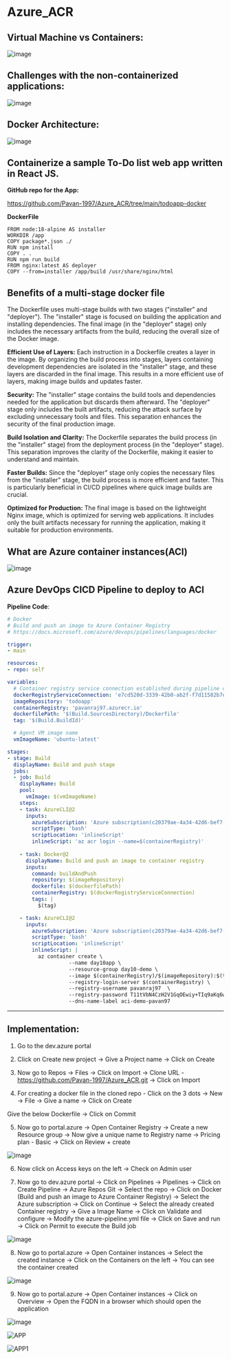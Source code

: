 # Azure_ACR       
             
## Virtual Machine vs Containers: 

![image](https://github.com/Pavan-1997/Azure_ACR/assets/32020205/6cf66a8f-df15-45c1-b69a-ffa235b08b7a)

## Challenges with the non-containerized applications:

![image](https://github.com/Pavan-1997/Azure_ACR/assets/32020205/c7b3f939-4a95-4811-88b1-9041f0ec3863)

## Docker Architecture: 

![image](https://github.com/Pavan-1997/Azure_ACR/assets/32020205/ed7fa02a-6e75-40ee-aea4-8b21dcfaa161)
## Containerize a sample To-Do list web app written in React JS.

**GitHub repo for the App:**

https://github.com/Pavan-1997/Azure_ACR/tree/main/todoapp-docker

**DockerFile**

```
FROM node:18-alpine AS installer
WORKDIR /app
COPY package*.json ./
RUN npm install
COPY . .
RUN npm run build
FROM nginx:latest AS deployer
COPY --from=installer /app/build /usr/share/nginx/html
```

## Benefits of a multi-stage docker file

The Dockerfile uses multi-stage builds with two stages ("installer" and "deployer").
The "installer" stage is focused on building the application and installing dependencies.
The final image (in the "deployer" stage) only includes the necessary artifacts from the build, reducing the overall size of the Docker image.

**Efficient Use of Layers:**
Each instruction in a Dockerfile creates a layer in the image.
By organizing the build process into stages, layers containing development dependencies are isolated in the "installer" stage, and these layers are discarded in the final image.
This results in a more efficient use of layers, making image builds and updates faster.

**Security:**
The "installer" stage contains the build tools and dependencies needed for the application but discards them afterward.
The "deployer" stage only includes the built artifacts, reducing the attack surface by excluding unnecessary tools and files.
This separation enhances the security of the final production image.

**Build Isolation and Clarity:**
The Dockerfile separates the build process (in the "installer" stage) from the deployment process (in the "deployer" stage).
This separation improves the clarity of the Dockerfile, making it easier to understand and maintain.

**Faster Builds:**
Since the "deployer" stage only copies the necessary files from the "installer" stage, the build process is more efficient and faster.
This is particularly beneficial in CI/CD pipelines where quick image builds are crucial.

**Optimized for Production:**
The final image is based on the lightweight Nginx image, which is optimized for serving web applications.
It includes only the built artifacts necessary for running the application, making it suitable for production environments.

## What are Azure container instances(ACI)

![image](https://github.com/Pavan-1997/Azure_ACR/assets/32020205/7cdf766a-6ccf-48b1-a313-8d5c803f6fd3)

## Azure DevOps CICD Pipeline to deploy to ACI

**Pipeline Code**:

``` YAML
# Docker
# Build and push an image to Azure Container Registry
# https://docs.microsoft.com/azure/devops/pipelines/languages/docker

trigger:
- main

resources:
- repo: self

variables:
  # Container registry service connection established during pipeline creation
  dockerRegistryServiceConnection: 'e7cd520d-3339-42b0-ab2f-f7d11582b7da'
  imageRepository: 'todoapp'
  containerRegistry: 'pavanraj97.azurecr.io'
  dockerfilePath: '$(Build.SourcesDirectory)/Dockerfile'
  tag: '$(Build.BuildId)'

  # Agent VM image name
  vmImageName: 'ubuntu-latest'

stages:
- stage: Build
  displayName: Build and push stage
  jobs:
  - job: Build
    displayName: Build
    pool:
      vmImage: $(vmImageName)
    steps:
    - task: AzureCLI@2
      inputs:
        azureSubscription: 'Azure subscription(c20379ae-4a34-42d6-bef7-55273c6630f6)'
        scriptType: 'bash'
        scriptLocation: 'inlineScript'
        inlineScript: 'az acr login --name=$(containerRegistry)'
    
    - task: Docker@2
      displayName: Build and push an image to container registry
      inputs:
        command: buildAndPush
        repository: $(imageRepository)
        dockerfile: $(dockerfilePath)
        containerRegistry: $(dockerRegistryServiceConnection)
        tags: |
          $(tag)

    - task: AzureCLI@2
      inputs:
        azureSubscription: 'Azure subscription(c20379ae-4a34-42d6-bef7-55273c6630f6)'
        scriptType: 'bash'
        scriptLocation: 'inlineScript'
        inlineScript: |
          az container create \
                    --name day10app \
                    --resource-group day10-demo \
                    --image $(containerRegistry)/$(imageRepository):$(tag) \
                    --registry-login-server $(containerRegistry) \
                    --registry-username pavanraj97  \
                    --registry-password T11tVbN4CzH2V1GqOEwiy+TIq9aKq6whz89aZ10ZVj+ACRBbj4Vj \
                    --dns-name-label aci-demo-pavan97
```
---
## Implementation:

1. Go to the dev.azure portal 


2. Click on Create new project -> Give a Project name -> Click on Create


3. Now go to Repos -> Files -> Click on Import -> Clone URL - https://github.com/Pavan-1997/Azure_ACR.git -> Click on Import


4. For creating a docker file in the cloned repo - Click on the 3 dots -> New -> File -> Give a name -> Click on Create

Give the below Dockerfile -> Click on Commit


5. Now go to portal.azure -> Open Container Registry -> Create a new Resource group -> Now give a unique name to Registry name -> Pricing plan - Basic -> Click on Review + create

![image](https://github.com/Pavan-1997/Azure_ACR/assets/32020205/886d0e59-090d-4d03-866f-2763b2d6773a)


6. Now click on Access keys on the left -> Check on Admin user 


7. Now go to dev.azure portal -> Click on Pipelines -> Pipelines -> Click on Create Pipeline -> Azure Repos Git -> Select the repo -> Click on Docker (Build and push an image to Azure Container Registry) -> Select the Azure subscription -> Click on Continue -> Select the already created Container registry -> Give a Image Name -> Click on Validate and configure -> Modify the azure-pipeline.yml file -> Click on Save and run -> Click on Permit to execute the Build job

![image](https://github.com/Pavan-1997/Azure_ACR/assets/32020205/1935bb1c-7618-4d8b-962a-b31dc71366b3)


8. Now go to portal.azure -> Open Container instances -> Select the created instance -> Click on the Containers on the left -> You can see the container created 

![image](https://github.com/Pavan-1997/Azure_ACR/assets/32020205/2dee7fab-15e5-4802-8866-f0e329fae687)


9. Now go to portal.azure -> Open Container instances -> Click on Overview -> Open the FQDN in a browser which should open the application 

![image](https://github.com/Pavan-1997/Azure_ACR/assets/32020205/b9fb2360-7050-4d87-9b3a-bd72f89bc9fd)

![APP](https://github.com/Pavan-1997/Azure_ACR/assets/32020205/cb6a64bc-882a-49c8-8062-daf717ab5b20)

![APP1](https://github.com/Pavan-1997/Azure_ACR/assets/32020205/81a4a8bd-3eb1-4f1a-a87d-c218663c43ef)

